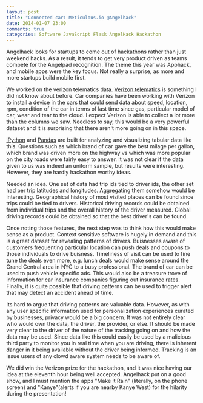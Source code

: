 ```yaml
---
layout: post
title: "Connected car: Meticulous.io @Angelhack"
date: 2014-01-07 23:00
comments: true
categories: Software JavaScript Flask AngelHack Hackathon
---
```


Angelhack looks for startups to come out of hackathons rather than just weekend hacks. As a result, it tends to get very product driven as teams compete for the Angelpad recognition. The theme this year was Apphack, and mobile apps were the key focus. Not really a surprise, as more and more startups build mobile first. 

We worked on the verizon telematics data. [Verizon telematics](http://www.verizontelematics.com/) is something I did not know about before. Car companies have been working with Verizon to install a device in the cars that could send data about speed, location, rpm, condition of the car in terms of last time since gas, particular model of car, wear and tear to the cloud. I expect Verizon is able to collect a lot more than the columns we saw. Needless to say, this would be a very powerful dataset and it is surprising that there aren't more going on in this space.

[iPython](http://ipython.org/) and [Pandas](http://pandas.pydata.org/) are built for analyzing and visualizing tabular data like this. Questions such as which brand of car gave the best milage per gallon, which brand was driven more on the highway vs which was more popular on the city roads were fairly easy to answer. It was not clear if the data given to us was indeed an uniform sample, but results were interesting. However, they are hardly hackathon worthy ideas.

Needed an idea. One set of data had trip ids tied to driver ids, the other set had per trip latitudes and longitudes. Aggregating them somehow would be interesting. Geographical history of most visited places can be found since trips could be tied to drivers. Historical driving records could be obtained from individual trips and the overall history of the driver measured. Global driving records could be obtained so that the best driver's can be found.

Once noting those features, the next step was to think how this would make sense as a product. Context sensitive software is hugely in demand and this is a great dataset for revealing patterns of drivers. Buisnesses aware of customers frequenting particular location can push deals and coupons to those individuals to drive buisness. Timeliness of visit can be used to fine tune the deals even more, e.g. lunch deals would make sense around the Grand Central area in NYC to a busy professional. The brand of car can be used to push vehicle specific ads. This would also be a treasure trove of information for car insurance companies figuring out insurance rates. Finally, it is quite possible that driving patterns can be used to trigger alert that may detect an accident ahead of time.

Its hard to argue that driving patterns are valuable data. However, as with any user specific information used for personalization experiences curated by businesses, privacy would be a big concern. It was not entirely clear who would own the data, the driver, the provider, or else. It should be made very clear to the driver of the nature of the tracking going on and how the data may be used. Since data like this could easily be used by a malicious third party to monitor you in real time when you are driving, there is inherent danger in it being available without the driver being informed. Tracking is an issue users of any clowd aware system needs to be aware of. 

We did win the Verizon prize for the hackathon, and it was nice having our idea at the eleventh hour being well accepted. Angelhack put on a good show, and I must mention the apps "Make it Rain" (literally, on the phone screen) and "Kanye"(alerts if you are nearby Kanye West) for the hilarity during the presentation!

